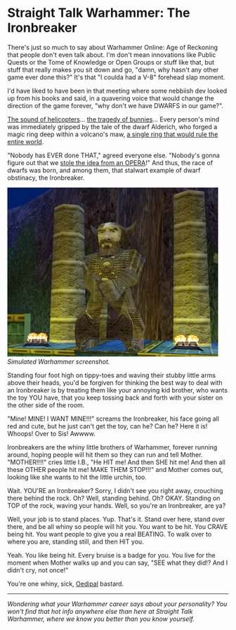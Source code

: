 # Straight Talk Warhammer: The Ironbreaker

There's just so much to say about Warhammer Online: Age of Reckoning that people don't even talk about. I'm don't mean innovations like Public Quests or the Tome of Knowledge or Open Groups or stuff like that, but stuff that really makes you sit down and go, "damn, why hasn't any other game ever done this?" It's that "I coulda had a V-8" forehead slap moment.

I'd have liked to have been in that meeting where some nebbiish dev looked up from his books and said, in a quavering voice that would change the direction of the game forever, "why don't we have DWARFS in our game?".

[The sound of helicopters](http://en.wikipedia.org/wiki/Ride_of_the_Valkyries)... [the tragedy of bunnies](http://en.wikipedia.org/wiki/What%27s_Opera,_Doc%3F)... Every person's mind was immediately gripped by the tale of the dwarf Alderich, who forged a magic ring deep within a volcano's maw, [a single ring that would rule the entire world](http://en.wikipedia.org/wiki/Der_Ring_des_Nibelungen).

"Nobody has EVER done THAT," agreed everyone else. "Nobody's gonna figure out that we [stole the idea from an OPERA](http://larryavisbrown.homestead.com/files/Ring/Ring3_Siegfried.htm)!" And thus, the race of dwarfs was born, and among them, that stalwart example of dwarf obstinacy, the Ironbreaker.

![](../uploads/2008/10/eqgame-2008-10-02-07-39-22-47.jpg "eqgame-2008-10-02-07-39-22-47")  
*Simulated Warhammer screenshot.*

Standing four foot high on tippy-toes and waving their stubby little arms above their heads, you'd be forgiven for thinking the best way to deal with an Ironbreaker is by treating them like your annoying kid brother, who wants the toy YOU have, that you keep tossing back and forth with your sister on the other side of the room.

"Mine! MINE! I WANT MINE!!!" screams the Ironbreaker, his face going all red and cute, but he just can't get the toy, can he? Can he? Here it is! Whoops! Over to Sis! Awwww.

Ironbreakers are the whiny little brothers of Warhammer, forever running around, hoping people will hit them so they can run and tell Mother. "MOTHER!!!!" cries little I.B., "He HIT me! And then SHE hit me! And then all these OTHER people hit me! MAKE THEM STOP!!!" and Mother comes out, looking like she wants to hit the little urchin, too.

Wait. YOU'RE an Ironbreaker? Sorry, I didn't see you right away, crouching there behind the rock. Oh? Well, standing behind. Oh? OKAY. Standing on TOP of the rock, waving your hands. Well, so you're an Ironbreaker, are ya?

Well, your job is to stand places. Yup. That's it. Stand over here, stand over there, and be all whiny so people will hit you. You want to be hit. You CRAVE being hit. You want people to give you a real BEATING. To walk over to where you are, standing still, and then HIT you.

Yeah. You like being hit. Every bruise is a badge for you. You live for the moment when Mother walks up and you can say, "SEE what they did!? And I didn't cry, not once!"

You're one whiny, sick, [Oedipal](http://en.wikipedia.org/wiki/Oedipus_complex) bastard.

---

*Wondering what your Warhammer career says about your personality? You won't find that hot info anywhere else than here at Straight Talk Warhammer, where we know you better than you know yourself.*


